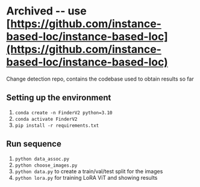 # Archived -- use [https://github.com/instance-based-loc/instance-based-loc](https://github.com/instance-based-loc/instance-based-loc) 

Change detection repo, contains the codebase used to obtain results so far

## Setting up the environment

1. `conda create -n FinderV2 python=3.10`
2. `conda activate FinderV2`
3. `pip install -r requirements.txt`

## Run sequence

1. `python data_assoc.py`
2. `python choose_images.py`
3. `python data.py` to create a train/val/test split for the images
4. `python lora.py` for training LoRA ViT and showing results
